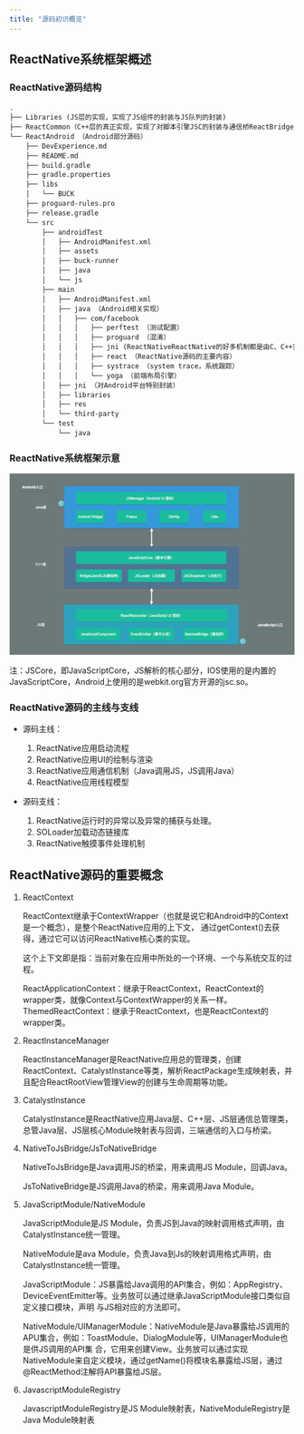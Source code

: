 ```yaml
---
title: "源码初识概览"
---
```


## ReactNative系统框架概述

### ReactNative源码结构

```md
.
├── Libraries (JS层的实现，实现了JS组件的封装与JS队列的封装)
├── ReactCommon（C++层的真正实现，实现了对脚本引擎JSC的封装与通信桥ReactBridge，Android与iOS通用）
└── ReactAndroid （Android部分源码）
    ├── DevExperience.md
    ├── README.md
    ├── build.gradle
    ├── gradle.properties
    ├── libs
    │   └── BUCK
    ├── proguard-rules.pro
    ├── release.gradle
    └── src
        ├── androidTest
        │   ├── AndroidManifest.xml
        │   ├── assets
        │   ├── buck-runner
        │   ├── java
        │   └── js
        ├── main
        │   ├── AndroidManifest.xml
        │   ├── java （Android相关实现）
        │   │   ├── com/facebook
        │   │   │   ├── perftest （测试配置）
        │   │   │   ├── proguard （混淆）
        │   │   │   ├── jni (ReactNativeReactNative的好多机制都是由C、C++实现的，这部分便是用来载入SO库)
        │   │   │   ├── react （ReactNative源码的主要内容）
        │   │   │   ├── systrace （system trace，系统跟踪）
        │   │   │   └── yoga （前端布局引擎）
        │   ├── jni （对Android平台特别封装）
        │   ├── libraries
        │   ├── res
        │   └── third-party
        └── test
            └── java
```

### ReactNative系统框架示意

![ReactNative系统框架图](../../../.imgs/react_native_system_strcuture.png)

注：JSCore，即JavaScriptCore，JS解析的核心部分，IOS使用的是内置的JavaScriptCore，Android上使用的是webkit.org官方开源的jsc.so。

### ReactNative源码的主线与支线

- 源码主线：

  1. ReactNative应用启动流程
  2. ReactNative应用UI的绘制与渲染
  3. ReactNative应用通信机制（Java调用JS，JS调用Java）
  4. ReactNative应用线程模型

- 源码支线：

  1. ReactNative运行时的异常以及异常的捕获与处理。
  2. SOLoader加载动态链接库
  3. ReactNative触摸事件处理机制

## ReactNative源码的重要概念

1. ReactContext

    ReactContext继承于ContextWrapper（也就是说它和Android中的Context是一个概念），是整个ReactNative应用的上下文，
    通过getContext()去获得，通过它可以访问ReactNative核心类的实现。

    这个上下文即是指：当前对象在应用中所处的一个环境、一个与系统交互的过程。

    ReactApplicationContext：继承于ReactContext，ReactContext的wrapper类，就像Context与ContextWrapper的关系一样。
    ThemedReactContext：继承于ReactContext，也是ReactContext的wrapper类。

2. ReactInstanceManager

    ReactInstanceManager是ReactNative应用总的管理类，创建ReactContext、CatalystInstance等类，解析ReactPackage生成映射表，并且配合ReactRootView管理View的创建与生命周期等功能。

3. CatalystInstance

    CatalystInstance是ReactNative应用Java层、C++层、JS层通信总管理类，总管Java层、JS层核心Module映射表与回调，三端通信的入口与桥梁。

4. NativeToJsBridge/JsToNativeBridge

    NativeToJsBridge是Java调用JS的桥梁，用来调用JS Module，回调Java。

    JsToNativeBridge是JS调用Java的桥梁，用来调用Java Module。

5. JavaScriptModule/NativeModule

    JavaScriptModule是JS Module，负责JS到Java的映射调用格式声明，由CatalystInstance统一管理。

    NativeModule是ava Module，负责Java到Js的映射调用格式声明，由CatalystInstance统一管理。

    JavaScriptModule：JS暴露给Java调用的API集合，例如：AppRegistry、DeviceEventEmitter等。业务放可以通过继承JavaScriptModule接口类似自定义接口模块，声明 与JS相对应的方法即可。

    NativeModule/UIManagerModule：NativeModule是Java暴露给JS调用的APU集合，例如：ToastModule、DialogModule等，UIManagerModule也是供JS调用的API集 合，它用来创建View。业务放可以通过实现NativeModule来自定义模块，通过getName()将模块名暴露给JS层，通过@ReactMethod注解将API暴露给JS层。

6. JavascriptModuleRegistry

    JavascriptModuleRegistry是JS Module映射表，NativeModuleRegistry是Java Module映射表
